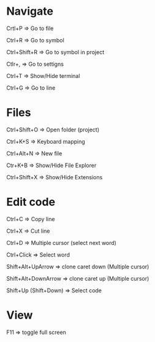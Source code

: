 # Navigate

Crtl+P => Go to file

Ctrl+R => Go to symbol 

Ctrl+Shift+R => Go to symbol in project

Ctlr+, => Go to settigns

Ctrl+T => Show/Hide terminal

Ctrl+G => Go to line


# Files

Ctrl+Shift+O => Open folder (project)

Ctrl+K+S => Keyboard mapping

Ctrl+Alt+N => New file

Ctr+K+B => Show/Hide File Explorer

Ctrl+Shift+X => Show/Hide Extensions


# Edit code

Ctrl+C => Copy line

Ctrl+X => Cut line

Ctrl+D => Multiple cursor (select next word)

Ctrl+Click => Select word

Shift+Alt+UpArrow => clone caret down (Multiple cursor)

Shift+Alt+DownArrow => clone caret up (Multiple cursor)

Shift+Up (Shift+Down) => Select code


# View
F11 => toggle full screen
